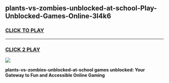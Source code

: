 
## plants-vs-zombies-unblocked-at-school-Play-Unblocked-Games-Online-3l4k6
<h3>
<a href="https://premium76.site?title=plants-vs-zombies-unblocked-at-school&ref=25A">CLICK TO PLAY</a></h3>
<hr>

<h3>
<a href="https://premium76.site?title=plants-vs-zombies-unblocked-at-school&ref=25A">CLICK 2 PLAY</a>
  
</h3>

<a href="https://premium76.site?title=plants-vs-zombies-unblocked-at-school&ref=25A"><img src="https://clearcache.store/games.png"></a>


**plants-vs-zombies-unblocked-at-school games unblocked: Your Gateway to Fun and Accessible Online Gaming**
